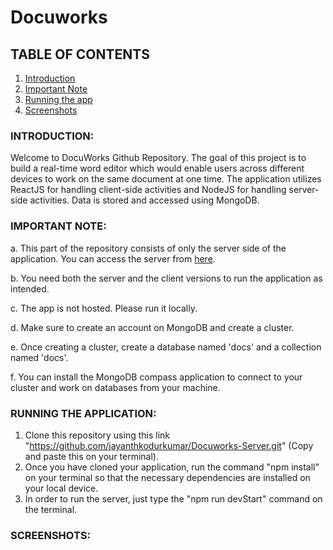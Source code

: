 # Docuworks

## TABLE OF CONTENTS

1. [Introduction](#INTRODUCTION)
2. [Important Note](#IMPORTANT-NOTE)
3. [Running the app](#RUNNING-THE-APPLICATION)
4. [Screenshots](#SCREENSHOTS)


### INTRODUCTION: <a name="introduction"></a>

Welcome to DocuWorks Github Repository. The goal of this project is to build a real-time word editor which would enable users across different devices to work on the same
document at one time. The application utilizes ReactJS for handling client-side activities and NodeJS for handling server-side activities. Data is stored and accessed using MongoDB.

### IMPORTANT NOTE: <a name="important-note"></a>


a. This part of the repository consists of only the server side of the application. You can access the server from [here](https://github.com/jayanthkodurkumar/Docuworks-Client).

b. You need both the server and the client versions to run the application as intended.

c. The app is not hosted. Please run it locally.

d. Make sure to create an account on MongoDB and create a cluster. 

e. Once creating a cluster, create a database named 'docs' and a collection named 'docs'.

f. You can install the MongoDB compass application to connect to your cluster and work on databases from your machine.

### RUNNING THE APPLICATION: <a name="running-the-application"></a>

1.   Clone this repository using this link "https://github.com/jayanthkodurkumar/Docuworks-Server.git" (Copy and paste this on your terminal).
2.   Once you have cloned your application, run the command "npm install" on your terminal so that the necessary dependencies are installed on your local device.
3.   In order to run the server, just type the "npm run devStart" command on the terminal.

### SCREENSHOTS: <a name="screenshots"></a>

